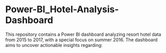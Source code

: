 # Power-BI_Hotel-Analysis-Dashboard
This repository contains a Power BI dashboard analyzing resort hotel data from 2015 to 2017, with a special focus on summer 2016. The dashboard aims to uncover actionable insights regarding:
